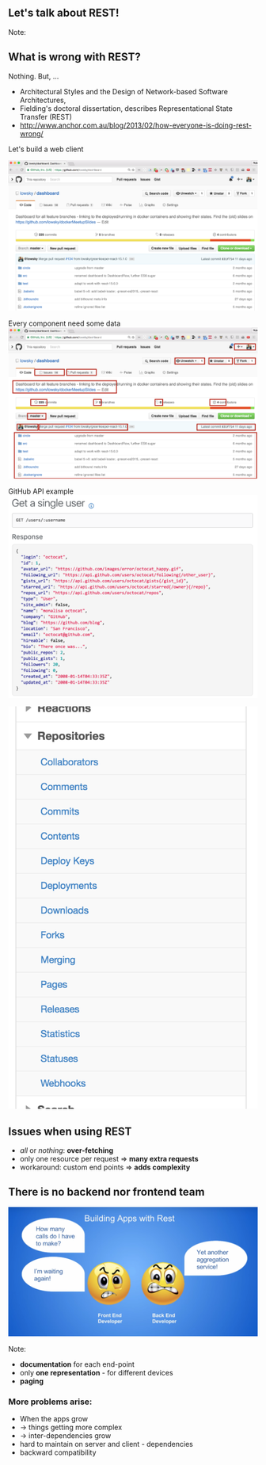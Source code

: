 ## Let's talk about REST!

Note:
## What is wrong with REST?
Nothing.
But, ...
 
* Architectural Styles and the Design of Network-based Software Architectures,
* Fielding's doctoral dissertation, describes Representational State Transfer (REST)
* http://www.anchor.com.au/blog/2013/02/how-everyone-is-doing-rest-wrong/


Let's build a web client

![](./images/githubPage.png)


Every component need some data
![](./images/githubPageMarked.png)


GitHub API example
![](./images/rest-github-user.png)


![](./images/rest-github-apis.png)


## Issues when using REST
 * *all* or *nothing*: **over-fetching**
 * only one resource per request => **many extra requests**
 * workaround: custom end points => **adds complexity** 


## There is no backend nor frontend team
![](./images/rest-front-backend-team.png)

Note:
 * **documentation** for each end-point
 * only **one representation** - for different devices
 * **paging** 

### More problems arise:
* When the apps grow 
* -> things getting more complex
* -> inter-dependencies grow
* hard to maintain on server and client - dependencies
* backward compatibility
 
